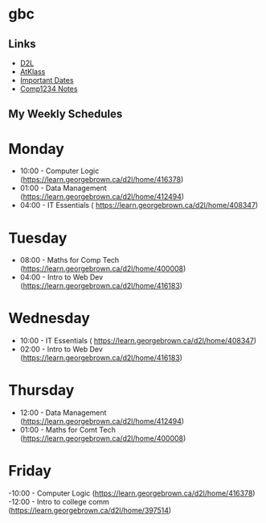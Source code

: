 # gbc
## Links
- [D2L](https://learn.georgebrown.ca)
- [AtKlass](https://app.atklass.com)
- [Important Dates](https://www.georgebrown.ca/current-students/important-dates?term=27246&category=131)
- [Comp1234 Notes](https://github.com/israelabiola/gbc/bio/main/comp128.md)

## My Weekly Schedules
# Monday
- 10:00 - Computer Logic (https://learn.georgebrown.ca/d2l/home/416378)
- 01:00 - Data Management (https://learn.georgebrown.ca/d2l/home/412494)
- 04:00 - IT Essentials ( https://learn.georgebrown.ca/d2l/home/408347)

# Tuesday
- 08:00 - Maths for Comp Tech (https://learn.georgebrown.ca/d2l/home/400008)
- 04:00 - Intro to Web Dev (https://learn.georgebrown.ca/d2l/home/416183)

# Wednesday
- 10:00 - IT Essentials ( https://learn.georgebrown.ca/d2l/home/408347)
- 02:00 - Intro to Web Dev (https://learn.georgebrown.ca/d2l/home/416183)

# Thursday
- 12:00 - Data Management (https://learn.georgebrown.ca/d2l/home/412494)
- 01:00 - Maths for Comt Tech (https://learn.georgebrown.ca/d2l/home/400008)

# Friday
-10:00 - Computer Logic (https://learn.georgebrown.ca/d2l/home/416378)
-12:00 - Intro to college comm (https://learn.georgebrown.ca/d2l/home/397514)
